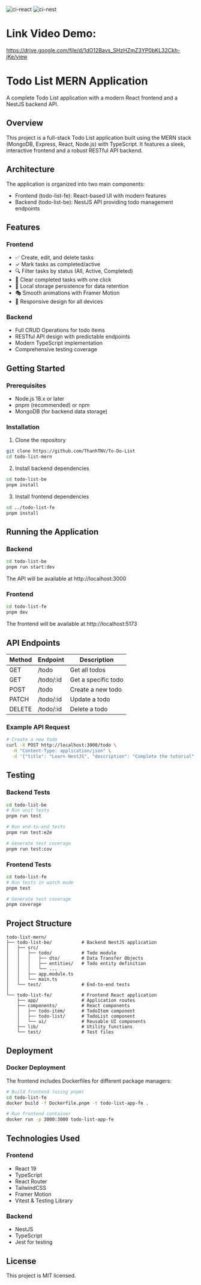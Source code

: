 ![ci-react](https://github.com/ThanhTNV/To-Do-List/actions/workflows/ci-react.yml/badge.svg)
![ci-nest](https://github.com/ThanhTNV/To-Do-List/actions/workflows/ci-nest.yml/badge.svg)

# Link Video Demo: 
https://drive.google.com/file/d/1dO12Bavs_SHzHZmZ3YP0bKL32Ckh-jKe/view

# Todo List MERN Application

A complete Todo List application with a modern React frontend and a NestJS backend API.

## Overview

This project is a full-stack Todo List application built using the MERN stack (MongoDB, Express, React, Node.js) with TypeScript. It features a sleek, interactive frontend and a robust RESTful API backend.

## Architecture

The application is organized into two main components:

- Frontend (todo-list-fe): React-based UI with modern features
- Backend (todo-list-be): NestJS API providing todo management endpoints

## Features

### Frontend

- ✅ Create, edit, and delete tasks
- ✓ Mark tasks as completed/active
- 🔍 Filter tasks by status (All, Active, Completed)
- 🧹 Clear completed tasks with one click
- 💾 Local storage persistence for data retention
- 🎭 Smooth animations with Framer Motion
- 📱 Responsive design for all devices

### Backend

- Full CRUD Operations for todo items
- RESTful API design with predictable endpoints
- Modern TypeScript implementation
- Comprehensive testing coverage

## Getting Started

### Prerequisites

- Node.js 18.x or later
- pnpm (recommended) or npm
- MongoDB (for backend data storage)

### Installation

1. Clone the repository

```bash
git clone https://github.com/ThanhTNV/To-Do-List
cd todo-list-mern
```

2. Install backend dependencies

```bash
cd todo-list-be
pnpm install
```

3. Install frontend dependencies

```bash
cd ../todo-list-fe
pnpm install
```

## Running the Application

### Backend

```bash
cd todo-list-be
pnpm run start:dev
```

The API will be available at http://localhost:3000

### Frontend

```bash
cd todo-list-fe
pnpm dev
```

The frontend will be available at http://localhost:5173

## API Endpoints

|**Method** |**Endpoint**| **Description**|
|----|----|----|
|GET|/todo|Get all todos|
|GET|/todo/:id|Get a specific todo|
|POST|/todo|Create a new todo|
|PATCH|/todo/:id|Update a todo|
|DELETE|/todo/:id|Delete a todo|

### Example API Request
```bash
# Create a new todo
curl -X POST http://localhost:3000/todo \
  -H "Content-Type: application/json" \
  -d '{"title": "Learn NestJS", "description": "Complete the tutorial", "completed": false}'
```

## Testing
### Backend Tests
```bash
cd todo-list-be
# Run unit tests
pnpm run test

# Run end-to-end tests
pnpm run test:e2e

# Generate test coverage
pnpm run test:cov
```

### Frontend Tests
```bash
cd todo-list-fe
# Run tests in watch mode
pnpm test

# Generate test coverage
pnpm coverage
```
## Project Structure
```
todo-list-mern/
├── todo-list-be/           # Backend NestJS application
│   ├── src/
│   │   ├── todo/           # Todo module
│   │   │   ├── dto/        # Data Transfer Objects
│   │   │   ├── entities/   # Todo entity definition
│   │   │   └── ...
│   │   ├── app.module.ts
│   │   └── main.ts
│   └── test/               # End-to-end tests
│
└── todo-list-fe/           # Frontend React application
    ├── app/                # Application routes
    ├── components/         # React components
    │   ├── todo-item/      # TodoItem component
    │   ├── todo-list/      # TodoList component
    │   └── ui/             # Reusable UI components
    ├── lib/                # Utility functions
    └── test/               # Test files
```

## Deployment
### Docker Deployment
The frontend includes Dockerfiles for different package managers:
```bash
# Build frontend (using pnpm)
cd todo-list-fe
docker build -f Dockerfile.pnpm -t todo-list-app-fe .

# Run frontend container
docker run -p 3000:3000 todo-list-app-fe
```
## Technologies Used
### Frontend
- React 19
- TypeScript
- React Router
- TailwindCSS
- Framer Motion
- Vitest & Testing Library
### Backend
- NestJS
- TypeScript
- Jest for testing
## License
This project is MIT licensed.

